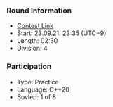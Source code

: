 ### Round Information
- [Contest Link](https://codeforces.com/contest/1873)
- Start: 23.09.21. 23:35 (UTC+9)
- Length: 02:30
- Division: 4

### Participation
- Type: Practice
- Language: C++20
- Sovled: 1 of 8
